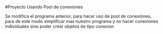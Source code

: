 #Proyecto Usando Pool de conexiones 

Se modifica el programa anterior, para hacer uso 
de pool de conexiónes, para de este modo simplificar 
mas nuestro programa y no hacer conexiones individuales
sino poder crear objetos de tipo conexion 
